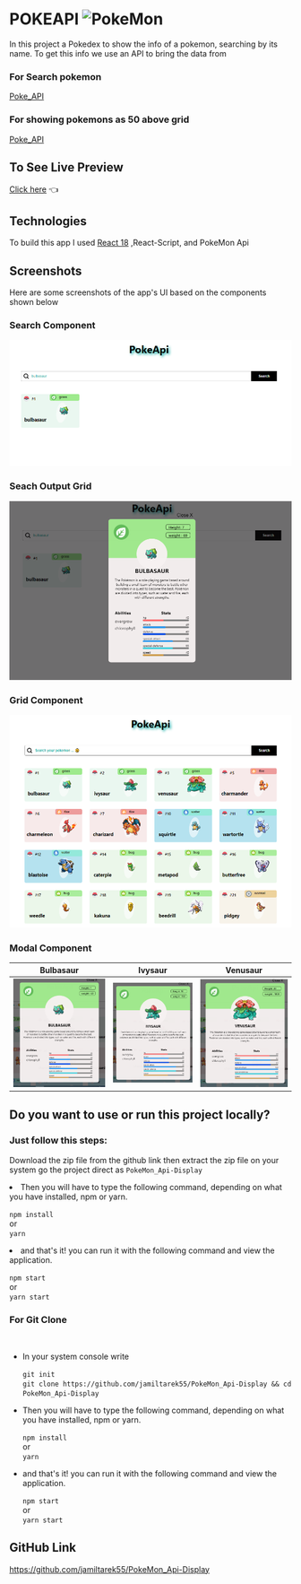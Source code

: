 # POKEAPI ![PokeMon](https://cdn.emojidex.com/emoji/px32/Pokebola.png "Pokebola")

In this project a Pokedex to show the info of a pokemon, searching by its name. To get this info we use an API to bring the data from 
### For Search pokemon 
[Poke_API](https://pokeapi.co/api/v2/pokemon/${textSearch.toLowerCase()})

### For showing pokemons as 50 above grid
[Poke_API](https://pokeapi.co/api/v2/pokemon?limit=${limit}&offset=${offset})

## To See Live Preview

[Click here](https://spectacular-sundae-83cbef.netlify.app/) 👈


## Technologies

To build this app I used [React 18](https://reactjs.org/) ,React-Script, and PokeMon Api

## Screenshots

Here are some screenshots of the app's UI based on the components shown below

### Search Component
![Image](/src/assets/screenshots/search.PNG)
### Seach Output Grid
![Image](/src/assets/screenshots/gridOut.PNG)


### Grid Component

![Image](/src/assets/screenshots/page.PNG)


### Modal Component
Bulbasaur               |  Ivysaur  |  Venusaur
:-------------------------:|:-------------------------:|:-------------------------:
![Image](/src/assets/screenshots/card-bulbasaur.PNG?raw=true) | ![Image](/src/assets/screenshots/card-ivysaur.PNG?raw=true) | ![Image](/src/assets/screenshots/card-venasaur.PNG?raw=true)

## Do you want to use or run this project locally?

### Just follow this steps:
Download the zip file from the github link
then extract the zip file on your system 
go the project direct as `PokeMon_Api-Display`
<li>Then you will have to type the following command, depending on what you have installed, npm or yarn.</li>
  
  `npm install`<br/>
    or <br/>
  `yarn`
  <li>and that's it! you can run it with the following command and view the application.</li>

  `npm start`
   <br/>or <br/>
  `yarn start`
  
 ### For Git Clone
 <br/> 

<ul>
  <li>In your system console write </li>
  
  `git init`<br/>
  `git clone https://github.com/jamiltarek55/PokeMon_Api-Display && cd PokeMon_Api-Display`

  <li>Then you will have to type the following command, depending on what you have installed, npm or yarn.</li>
  
  `npm install`<br/>
    or <br/>
  `yarn`
  <li>and that's it! you can run it with the following command and view the application.</li>

  `npm start`
   <br/> or <br/>
  `yarn start`

  
</ul>


## GitHub Link
 https://github.com/jamiltarek55/PokeMon_Api-Display


